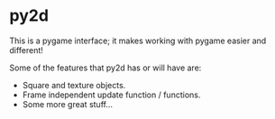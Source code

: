# py2d
This is a pygame interface; it makes working with pygame easier and different!

Some of the features that py2d has or will have are:
- Square and texture objects.
- Frame independent update function / functions.
- Some more great stuff...
